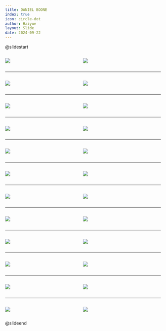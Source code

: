 ```yaml
---
title: DANIEL BOONE
index: true
icon: circle-dot
author: Haiyue
layout: Slide
date: 2024-09-22
---
```

 
@slidestart

<div style="display:flex">
<div style="flex:1">

![](https://raw.githubusercontent.com/yclord/reading/refs/heads/master/english/Level-P/DANIEL%20BOONE/001.webp)
</div>
<div style="flex:1">

![](https://raw.githubusercontent.com/yclord/reading/refs/heads/master/english/Level-P/DANIEL%20BOONE/002.webp)
</div>
</div>

---

<div style="display:flex">
<div style="flex:1">

![](https://raw.githubusercontent.com/yclord/reading/refs/heads/master/english/Level-P/DANIEL%20BOONE/003.webp)
</div>
<div style="flex:1">

![](https://raw.githubusercontent.com/yclord/reading/refs/heads/master/english/Level-P/DANIEL%20BOONE/004.webp)
</div>
</div>

---

<div style="display:flex">
<div style="flex:1">

![](https://raw.githubusercontent.com/yclord/reading/refs/heads/master/english/Level-P/DANIEL%20BOONE/005.webp)
</div>
<div style="flex:1">

![](https://raw.githubusercontent.com/yclord/reading/refs/heads/master/english/Level-P/DANIEL%20BOONE/006.webp)
</div>
</div>

---

<div style="display:flex">
<div style="flex:1">

![](https://raw.githubusercontent.com/yclord/reading/refs/heads/master/english/Level-P/DANIEL%20BOONE/007.webp)
</div>
<div style="flex:1">

![](https://raw.githubusercontent.com/yclord/reading/refs/heads/master/english/Level-P/DANIEL%20BOONE/008.webp)
</div>
</div>

---

<div style="display:flex">
<div style="flex:1">

![](https://raw.githubusercontent.com/yclord/reading/refs/heads/master/english/Level-P/DANIEL%20BOONE/009.webp)
</div>
<div style="flex:1">

![](https://raw.githubusercontent.com/yclord/reading/refs/heads/master/english/Level-P/DANIEL%20BOONE/010.webp)
</div>
</div>

---

<div style="display:flex">
<div style="flex:1">

![](https://raw.githubusercontent.com/yclord/reading/refs/heads/master/english/Level-P/DANIEL%20BOONE/011.webp)
</div>
<div style="flex:1">

![](https://raw.githubusercontent.com/yclord/reading/refs/heads/master/english/Level-P/DANIEL%20BOONE/012.webp)
</div>
</div>

---

<div style="display:flex">
<div style="flex:1">

![](https://raw.githubusercontent.com/yclord/reading/refs/heads/master/english/Level-P/DANIEL%20BOONE/013.webp)
</div>
<div style="flex:1">

![](https://raw.githubusercontent.com/yclord/reading/refs/heads/master/english/Level-P/DANIEL%20BOONE/014.webp)
</div>
</div>

---

<div style="display:flex">
<div style="flex:1">

![](https://raw.githubusercontent.com/yclord/reading/refs/heads/master/english/Level-P/DANIEL%20BOONE/015.webp)
</div>
<div style="flex:1">

![](https://raw.githubusercontent.com/yclord/reading/refs/heads/master/english/Level-P/DANIEL%20BOONE/016.webp)
</div>
</div>

---

<div style="display:flex">
<div style="flex:1">

![](https://raw.githubusercontent.com/yclord/reading/refs/heads/master/english/Level-P/DANIEL%20BOONE/017.webp)
</div>
<div style="flex:1">

![](https://raw.githubusercontent.com/yclord/reading/refs/heads/master/english/Level-P/DANIEL%20BOONE/018.webp)
</div>
</div>

---

<div style="display:flex">
<div style="flex:1">

![](https://raw.githubusercontent.com/yclord/reading/refs/heads/master/english/Level-P/DANIEL%20BOONE/019.webp)
</div>
<div style="flex:1">

![](https://raw.githubusercontent.com/yclord/reading/refs/heads/master/english/Level-P/DANIEL%20BOONE/020.webp)
</div>
</div>

---

<div style="display:flex">
<div style="flex:1">

![](https://raw.githubusercontent.com/yclord/reading/refs/heads/master/english/Level-P/DANIEL%20BOONE/021.webp)
</div>
<div style="flex:1">

![](https://raw.githubusercontent.com/yclord/reading/refs/heads/master/english/Level-P/DANIEL%20BOONE/022.webp)
</div>
</div>

---

<div style="display:flex">
<div style="flex:1">

![](https://raw.githubusercontent.com/yclord/reading/refs/heads/master/english/Level-P/DANIEL%20BOONE/023.webp)
</div>
<div style="flex:1">

![](https://raw.githubusercontent.com/yclord/reading/refs/heads/master/english/Level-P/DANIEL%20BOONE/024.webp)
</div>
</div>

@slideend